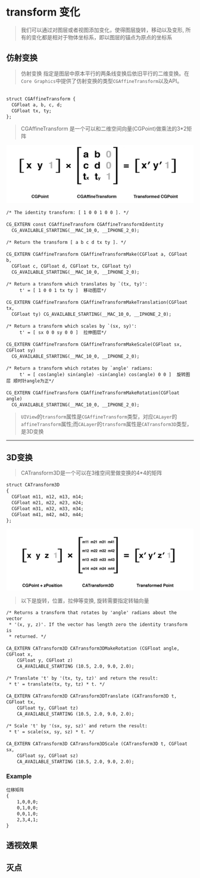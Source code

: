 # transform  变化 

> 我们可以通过对图层或者视图添加变化，使得图层旋转，移动以及变形, 所有的变化都是相对于物体坐标系，即以图层的锚点为原点的坐标系

## 仿射变换

> 仿射变换 指定是图层中原本平行的两条线变换后依旧平行的二维变换。在`Core Graphics`中提供了仿射变换的类型`CGAffineTransform`以及API。

```

struct CGAffineTransform {
  CGFloat a, b, c, d;
  CGFloat tx, ty;
};

```

> CGAffineTransform 是一个可以和二维空间向量(CGPoint)做乘法的3*2矩阵

![仿射变换][1]

```
/* The identity transform: [ 1 0 0 1 0 0 ]. */

CG_EXTERN const CGAffineTransform CGAffineTransformIdentity
  CG_AVAILABLE_STARTING(__MAC_10_0, __IPHONE_2_0);

/* Return the transform [ a b c d tx ty ]. */

CG_EXTERN CGAffineTransform CGAffineTransformMake(CGFloat a, CGFloat b,
  CGFloat c, CGFloat d, CGFloat tx, CGFloat ty)
  CG_AVAILABLE_STARTING(__MAC_10_0, __IPHONE_2_0);

/* Return a transform which translates by `(tx, ty)':
     t' = [ 1 0 0 1 tx ty ]  移动图层*/

CG_EXTERN CGAffineTransform CGAffineTransformMakeTranslation(CGFloat tx,
  CGFloat ty) CG_AVAILABLE_STARTING(__MAC_10_0, __IPHONE_2_0);

/* Return a transform which scales by `(sx, sy)':
     t' = [ sx 0 0 sy 0 0 ]  拉伸图层*/

CG_EXTERN CGAffineTransform CGAffineTransformMakeScale(CGFloat sx, CGFloat sy)
  CG_AVAILABLE_STARTING(__MAC_10_0, __IPHONE_2_0);

/* Return a transform which rotates by `angle' radians:
     t' = [ cos(angle) sin(angle) -sin(angle) cos(angle) 0 0 ]  旋转图层 顺时针angle为正*/

CG_EXTERN CGAffineTransform CGAffineTransformMakeRotation(CGFloat angle)
  CG_AVAILABLE_STARTING(__MAC_10_0, __IPHONE_2_0);

```

> `UIView`的`transform`属性是`CGAffineTransform`类型，对应`CALayer`的`affineTransform`属性;而`CALayer`的`transform`属性是`CATransform3D`类型，是3D变换

---

## 3D变换

> CATransform3D是一个可以在3维空间里做变换的4*4的矩阵

```
struct CATransform3D
{
  CGFloat m11, m12, m13, m14;
  CGFloat m21, m22, m23, m24;
  CGFloat m31, m32, m33, m34;
  CGFloat m41, m42, m43, m44;
};

```

![3D变换][2]

> 以下是旋转，位置，拉伸等变换, 旋转需要指定转轴向量

```
/* Returns a transform that rotates by 'angle' radians about the vector
 * '(x, y, z)'. If the vector has length zero the identity transform is
 * returned. */

CA_EXTERN CATransform3D CATransform3DMakeRotation (CGFloat angle, CGFloat x,
    CGFloat y, CGFloat z)
    CA_AVAILABLE_STARTING (10.5, 2.0, 9.0, 2.0);

/* Translate 't' by '(tx, ty, tz)' and return the result:
 * t' = translate(tx, ty, tz) * t. */

CA_EXTERN CATransform3D CATransform3DTranslate (CATransform3D t, CGFloat tx,
    CGFloat ty, CGFloat tz)
    CA_AVAILABLE_STARTING (10.5, 2.0, 9.0, 2.0);

/* Scale 't' by '(sx, sy, sz)' and return the result:
 * t' = scale(sx, sy, sz) * t. */

CA_EXTERN CATransform3D CATransform3DScale (CATransform3D t, CGFloat sx,
    CGFloat sy, CGFloat sz)
    CA_AVAILABLE_STARTING (10.5, 2.0, 9.0, 2.0);
```

### Example 
```
位移矩阵
{
    1,0,0,0;
    0,1,0,0;
    0,0,1,0;
    2,3,4,1;
}
```


## 透视效果




## 灭点



[1]: pic/仿射变换.png
[2]: pic/3D变换.png




